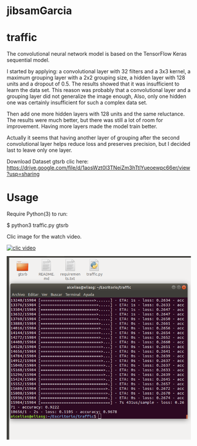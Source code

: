 # jibsamGarcia
# traffic
The convolutional neural network model is based on the TensorFlow Keras sequential model.

I started by applying: a convolutional layer with 32 filters and a 3x3 kernel, a maximum grouping layer with a 2x2 grouping size, a hidden layer with 128 units and a dropout of 0.5. The results showed that it was insufficient to learn the data set. This reason was probably that a convolutional layer and a grouping layer did not generalize the image enough, Also, only one hidden one was certainly insufficient for such a complex data set.

Then add one more hidden layers with 128 units and the same reluctance. The results were much better, but there was still a lot of room for improvement. Having more layers made the model train better.

Actually it seems that having another layer of grouping after the second convolutional layer helps reduce loss and preserves precision, but I decided last to leave only one layer.

Download Dataset gtsrb clic here: https://drive.google.com/file/d/1aosWzt0l3TNeiZm3hTtlYueoewpc66er/view?usp=sharing

# Usage
Require Python(3) to run:

  $ python3 traffic.py gtsrb 
  
Clic image for the watch video. 

[![clic video](http://img.youtube.com/vi/j_yQ7raaOF0/0.jpg)](https://www.youtube.com/embed/j_yQ7raaOF0 "clic aqui")

![Screenshot](cap.png)
